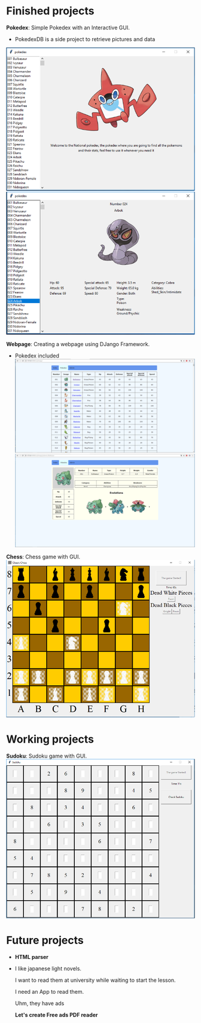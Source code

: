 # Finished projects

__Pokedex__: Simple Pokedex with an Interactive GUI.
- PokedexDB is a side project to retrieve pictures and data

![Screenshot](githubpictures/pokedex1.PNG)
![Screenshot](githubpictures/pokedex2.PNG)

__Webpage__: Creating a webpage using DJango Framework.

- Pokedex included
![Screenshot](githubpictures/webpokedex1.PNG)
![Screenshot](githubpictures/webpokedex2.PNG)

__Chess__: Chess game with GUI.
![Screenshot](githubpictures/chess1.PNG)

# Working projects

__Sudoku__: Sudoku game with GUI.
![Screenshot](githubpictures/sudoku1.PNG)

# Future projects

- __HTML parser__
- I like japanese light novels. 

  I want to read them at university while waiting to start the lesson. 
  
  I need an App to read them.
  
  Uhm, they have ads
  
  __Let's create Free ads PDF reader__
